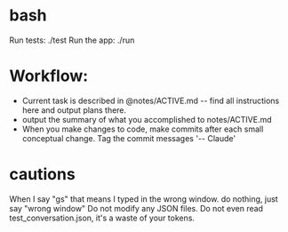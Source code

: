 # bash
Run tests: ./test
Run the app: ./run

# Workflow:
 - Current task is described in @notes/ACTIVE.md -- find all instructions here and output plans there.
 - output the summary of what you accomplished to notes/ACTIVE.md
 - When you make changes to code, make commits after each small conceptual change. Tag the commit messages '-- Claude'

 # cautions
 When I say "gs" that means I typed in the wrong window. do nothing, just say "wrong window"
 Do not modify any JSON files. Do not even read test_conversation.json, it's a waste of your tokens.